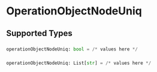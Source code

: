 # OperationObjectNodeUniq


## Supported Types

### 

```python
operationObjectNodeUniq: bool = /* values here */
```

### 

```python
operationObjectNodeUniq: List[str] = /* values here */
```

